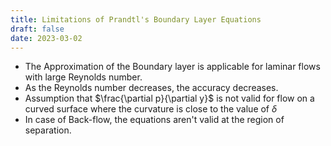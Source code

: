```yaml
---
title: Limitations of Prandtl's Boundary Layer Equations
draft: false
date: 2023-03-02
---
```


- The Approximation of the Boundary layer is applicable for laminar flows with large Reynolds number. 
- As the Reynolds number decreases, the accuracy decreases.
- Assumption that $\frac{\partial p}{\partial y}$  is not valid for flow on a curved surface where the curvature is close to the value of $\delta$
- In case of Back-flow, the equations aren't valid at the region of separation. 



